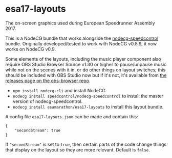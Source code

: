 # esa17-layouts

The on-screen graphics used during European Speedrunner Assembly 2017.

This is a NodeCG bundle that works alongside the [nodecg-speedcontrol](https://github.com/speedcontrol/nodecg-speedcontrol) bundle. Originally developed/tested to work with NodeCG v0.8.9, it now works on NodeCG v0.9.

Some elements of the layouts, including the music player component also require OBS Studio Browser Source v1.30 or higher to pause/unpause music while not on the scenes with it in, or do other things on layout switches; this should be included with OBS Studio now but if it's not, it's available from [the releases page on the obs-browser repo](https://github.com/kc5nra/obs-browser/releases).

- `npm install nodecg-cli` and install NodeCG.
- `nodecg install speedcontrol/nodecg-speedcontrol` to install the master version of nodecg-speedcontrol.
- `nodecg install esamarathon/esa17-layouts` to install this layout bundle.

A config file `esa17-layouts.json` can be made and contain this:

```
{
	"secondStream": true
}
```

If `"secondStream"` is set to `true`, then certain parts of the code change things that display on the layout so they are more relevant. Default is `false`.